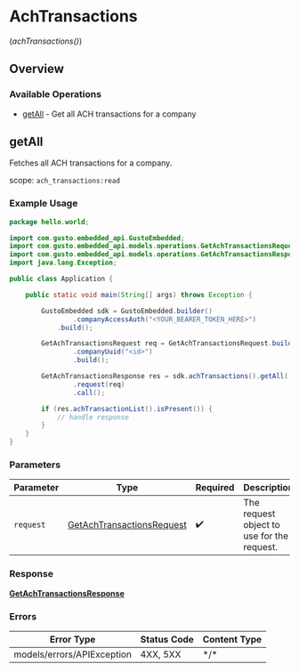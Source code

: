# AchTransactions
(*achTransactions()*)

## Overview

### Available Operations

* [getAll](#getall) - Get all ACH transactions for a company

## getAll

Fetches all ACH transactions for a company.

scope: `ach_transactions:read`

### Example Usage

```java
package hello.world;

import com.gusto.embedded_api.GustoEmbedded;
import com.gusto.embedded_api.models.operations.GetAchTransactionsRequest;
import com.gusto.embedded_api.models.operations.GetAchTransactionsResponse;
import java.lang.Exception;

public class Application {

    public static void main(String[] args) throws Exception {

        GustoEmbedded sdk = GustoEmbedded.builder()
                .companyAccessAuth("<YOUR_BEARER_TOKEN_HERE>")
            .build();

        GetAchTransactionsRequest req = GetAchTransactionsRequest.builder()
                .companyUuid("<id>")
                .build();

        GetAchTransactionsResponse res = sdk.achTransactions().getAll()
                .request(req)
                .call();

        if (res.achTransactionList().isPresent()) {
            // handle response
        }
    }
}
```

### Parameters

| Parameter                                                                         | Type                                                                              | Required                                                                          | Description                                                                       |
| --------------------------------------------------------------------------------- | --------------------------------------------------------------------------------- | --------------------------------------------------------------------------------- | --------------------------------------------------------------------------------- |
| `request`                                                                         | [GetAchTransactionsRequest](../../models/operations/GetAchTransactionsRequest.md) | :heavy_check_mark:                                                                | The request object to use for the request.                                        |

### Response

**[GetAchTransactionsResponse](../../models/operations/GetAchTransactionsResponse.md)**

### Errors

| Error Type                 | Status Code                | Content Type               |
| -------------------------- | -------------------------- | -------------------------- |
| models/errors/APIException | 4XX, 5XX                   | \*/\*                      |